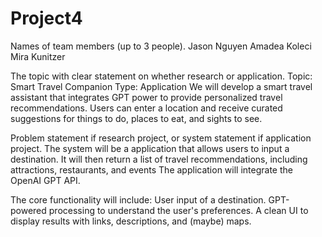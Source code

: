 # Project4
Names of team members (up to 3 people).
Jason Nguyen
Amadea Koleci
Mira Kunitzer

The topic with clear statement on whether research or application.
Topic: Smart Travel Companion
Type: Application
We will develop a smart travel assistant that integrates GPT power to provide personalized travel recommendations. Users can enter a location and receive curated suggestions for things to do, places to eat, and sights to see.

Problem statement if research project, or system statement if application project.
The system will be a application that allows users to input a destination. It will then return a list of travel recommendations, including attractions, restaurants, and events The application will integrate the OpenAI GPT API.

The core functionality will include:
User input of a destination.
GPT-powered processing to understand the user's preferences.
A clean UI to display results with links, descriptions, and (maybe) maps.
